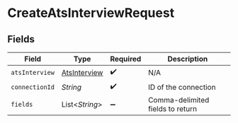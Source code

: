 # CreateAtsInterviewRequest


## Fields

| Field                                               | Type                                                | Required                                            | Description                                         |
| --------------------------------------------------- | --------------------------------------------------- | --------------------------------------------------- | --------------------------------------------------- |
| `atsInterview`                                      | [AtsInterview](../../models/shared/AtsInterview.md) | :heavy_check_mark:                                  | N/A                                                 |
| `connectionId`                                      | *String*                                            | :heavy_check_mark:                                  | ID of the connection                                |
| `fields`                                            | List\<*String*>                                     | :heavy_minus_sign:                                  | Comma-delimited fields to return                    |